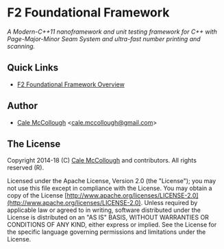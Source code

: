 # F2 Foundational Framework

*A Modern-C++11 nanoframework and unit testing framework for C++ with Page-Major-Minor Seam System and ultra-fast number printing and scanning.*

## Quick Links

* [F2 Foundational Framework Overview](https://github.com/kabuki-starship/script-and-kabuki-toolkit-cookbook/blob/master/02-f2-foundation-framework.md)

## Author

* [Cale McCollough](https://calemccollough.github.io) <[cale.mccollough@gmail.com](mailto:cale.mccollough@gmail.com)>

## The License

Copyright 2014-18 (C) [Cale McCollough](mailto:calemccollough@gmail.com) and contributors. All rights reserved (R).

Licensed under the Apache License, Version 2.0 (the "License"); you may not use this file except in compliance with the License. You may obtain a copy of the License [http://www.apache.org/licenses/LICENSE-2.0](http://www.apache.org/licenses/LICENSE-2.0). Unless required by applicable law or agreed to in writing, software distributed under the License is distributed on an "AS IS" BASIS, WITHOUT WARRANTIES OR CONDITIONS OF ANY KIND, either express or implied. See the License for the specific language governing permissions and limitations under the License.
